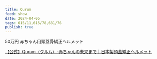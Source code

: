 ```yaml
---
title: Qurum
feed: show
date: 2024-04-05
tags: 615/11,615/78,681/76
publish: true
---
```


50万円
赤ちゃん用頭蓋骨矯正ヘルメット

[【公式】Qurum（クルム）-赤ちゃんの未来まで｜日本製頭蓋矯正ヘルメット](https://japanmedicalcompany.co.jp/qurum/)